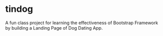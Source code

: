 # tindog
A fun class project for learning the effectiveness of Bootstrap Framework by building a Landing Page of Dog Dating App.
